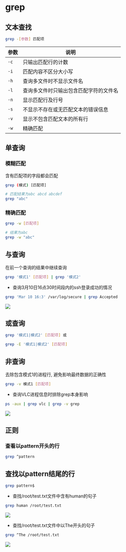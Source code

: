 <!--
 * @Description: 
 * @Version: 1.0
 * @Author: DaLao
 * @Email: dalao@xxx.com
 * @Date: 2022-02-21 18:34:00
 * @LastEditors: dalao
 * @LastEditTime: 2023-04-15 10:46:41
-->

# grep


## 文本查找

```sh
grep -[参数] 匹配项
```

| 参数 | 说明                                   |
| ---- | -------------------------------------- |
| `-c` | 只输出匹配行的计数                     |
| `-i` | 匹配内容不区分大小写                   |
| `-h` | 查询多文件时不显示文件名               |
| `-l` | 查询多文件时只输出包含匹配字符的文件名 |
| `-n` | 显示匹配行及行号                       |
| `-s` | 不显示不存在或无匹配文本的错误信息     |
| `-v` | 显示不包含匹配文本的所有行             |
| `-w` | 精确匹配                               |



## 单查询


### 模糊匹配


含有匹配项的字段都会匹配

```sh
grep (模式) [匹配项]
```

```sh
# 匹配结果为abc abcd abcdef
grep "abc"
```


### 精确匹配


```sh
grep -w [匹配项]
```

```sh
# 结果为abc
grep -w "abc"
```



## 与查询

在前一个查询的结果中继续查询

```sh
grep '模式1' [匹配项] | grep '模式2'
```

- 查询3月10日16点30时间段内的ssh登录成功的情况

```sh
grep 'Mar 10 16:3' /var/log/secure | grep Accepted
```

![](https://cdn.hurra.ltd/img/20210310175209.png)


## 或查询


```sh
grep '模式1|模式2' [匹配项] 或 

grep -E '模式1|模式2' [匹配项]
```



## 非查询


去除包含模式1的进程行, 避免影响最终数据的正确性

```sh
grep -v 模式1 [匹配项]
```


- 查询VLC进程信息时排除grep本身影响
  
```sh
ps -aux | grep vlc | grep -v grep
```

![](https://cdn.hurra.ltd/img/20220221184345.png)



## 正则


### 查看以pattern开头的行

```sh
grep ^pattern
```


## 查找以pattern结尾的行

```sh
grep pattern$
```


- 查找/root/test.txt文件中含有human的句子

```sh
grep human /root/test.txt
```

![](https://cdn.hurra.ltd/img/20210310151418.png)


- 查找/root/test.txt文件中以The开头的句子

```sh
grep ^The /root/test.txt
```
![](https://cdn.hurra.ltd/img/20210310151535.png)
